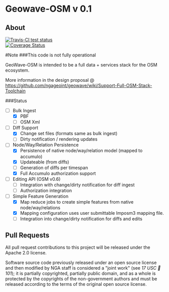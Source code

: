 # Geowave-OSM v 0.1
## About  

<a href="https://travis-ci.org/ngageoint/geowave-osm">
	<img alt="Travis-CI test status" 
	     src="https://travis-ci.org/ngageoint/geowave-osm.svg?branch=master"/>
</a>
<br/>

<a href='https://coveralls.io/r/ngageoint/?branch=master'>
  <img src='https://coveralls.io/repos/ngageoint/geowave-osm/badge.png?branch=master'
       alt='Coverage Status' />
</a>

#Note 
###This code is not fully operational

GeoWave-OSM is intended to be a full data + services stack for the OSM ecosystem.

More information in the design proposal @
https://github.com/ngageoint/geowave/wiki/Support-Full-OSM-Stack-Toolchain

###Status
- [ ] Bulk Ingest
  - [x] PBF   
  - [ ] OSM Xml
- [ ] Diff Support
  - [x] Change set files (formats same as bulk ingest) 
  - [ ] Dirty notification / rendering updates
- [ ] Node/Way/Relation Persistence
  - [x] Persistence of native node/way/relation model (mapped to accumulo)
  - [x] Updateable (from diffs)
  - [ ] Generation of diffs per timespan
  - [x] Full Accumulo authorization support
- [ ] Editing API (OSM v0.6)
  - [ ] Integration with change/dirty notification for diff ingest
  - [ ] Authorization integration
- [ ] Simple Feature Generation	
  -  [x] Map reduce jobs to create simple features from native node/way/relations
  -  [x] Mapping configuration uses user submittable Imposm3 mapping file.
  -  [ ] Integration into change/dirty notification for diffs and edits

## Pull Requests

All pull request contributions to this project will be released under the Apache 2.0 license.  

Software source code previously released under an open source license and then modified by NGA staff is considered a "joint work" (see *17 USC  101*); it is partially copyrighted, partially public domain, and as a whole is protected by the copyrights of the non-government authors and must be released according to the terms of the original open source license.
